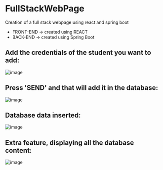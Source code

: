 # FullStackWebPage
Creation of a full stack webpage using react and spring boot
* FRONT-END -> created using REACT
* BACK-END -> created using Spring Boot

## Add the credentials of the student you want to add:

![image](https://github.com/JohnPapachristos/FullStackWebPage/assets/88382457/ed04b5a3-95c4-4308-a4e9-5f5bbe40dc8f)


## Press 'SEND' and that will add it in the database:

![image](https://github.com/JohnPapachristos/FullStackWebPage/assets/88382457/8cec3e26-e527-4139-b102-7941a68d3af7)

## Database data inserted:

![image](https://github.com/JohnPapachristos/FullStackWebPage/assets/88382457/5f5954b9-5f88-499f-9230-ca15acea7aa1)


## Extra feature, displaying all the database content:

![image](https://github.com/JohnPapachristos/FullStackWebPage/assets/88382457/1e54d411-0f30-4618-9b5b-b04bf58866d4)

